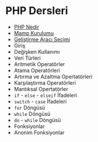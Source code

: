 # PHP Dersleri

- [PHP Nedir](https://github.com/bekiryazgann/php-dersleri/blob/main/php-nedir.md)
- [Mamp Kurulumu](https://github.com/bekiryazgann/php-dersleri/blob/main/mamp-kurulumu.md)
- [Geliştirme Aracı Seçimi](https://github.com/bekiryazgann/php-dersleri/blob/main/gelistirme-araci-secimi.md)
- Giriş
- Değişken Kullanımı
- Veri Türleri
- Aritmetik Operatörler
- Atama Operatörleri
- Artırma ve Azaltma Opertatörleri
- Karşılaştırma Operatörleri
- Mantıksal Opertatörler
- `if` - `else` - `elseif` İfadeleri
- `switch` - `case` İfadeleri
- `for` Döngüsü
- `while` Döngüsü
- `do` - `while` Döngüsü
- Fonksiyonlar
- Anonim Fonksiyonlar

